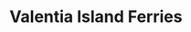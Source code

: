 ---
title: "Valentia Island Ferries"
address: "Knightstown, Valentia Island, Co. Kerry"
tel: "+353 (0)66 947 6141"
county: "Kerry"
category: "Internal Ferry Services"
type: "Content"
lat: "51.92509460449219"
lng: "-10.290797233581543"
---
